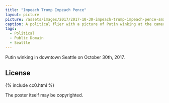 ```yaml
---
title: "Impeach Trump Impeach Pence"
layout: picture
picture: /assets/images/2017/2017-10-30-impeach-trump-impeach-pence-smaller.jpg
caption: A political flier with a picture of Putin winking at the camera.
tags:
  - Political
  - Public Domain
  - Seattle
---
```


Putin winking in downtown Seattle on October 30th, 2017.

## License

{% include cc0.html %}

The poster itself may be copyrighted.
